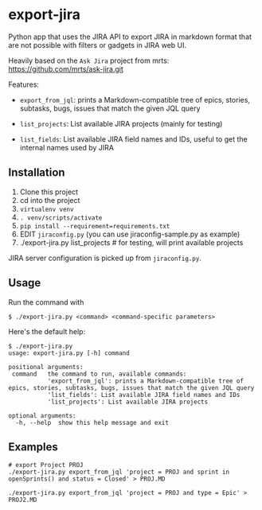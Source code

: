 # export-jira

Python app that uses the JIRA API to export JIRA in markdown format 
that are not possible with filters or gadgets in JIRA web UI.

Heavily based on the `Ask Jira` project from mrts: https://github.com/mrts/ask-jira.git

Features:

* `export_from_jql`: prints a Markdown-compatible tree
  of epics, stories, subtasks, bugs, issues that match the given JQL query

* `list_projects`: List available JIRA projects (mainly for testing)

* `list_fields`: List available JIRA field names and IDs, useful to get the internal names used by JIRA

## Installation

1. Clone this project
1. cd into the project
1. `virtualenv venv`
1. `. venv/scripts/activate`
1. `pip install --requirement=requirements.txt`
1. EDIT `jiraconfig.py` (you can use jiraconfig-sample.py as example)
1. ./export-jira.py list_projects # for testing, will print available projects

JIRA server configuration is picked up from `jiraconfig.py`.

## Usage

Run the command with 

    $ ./export-jira.py <command> <command-specific parameters>

Here's the default help:

    $ ./export-jira.py
    usage: export-jira.py [-h] command

    positional arguments:
     command   the command to run, available commands:
               'export_from_jql': prints a Markdown-compatible tree of epics, stories, subtasks, bugs, issues that match the given JQL query
               'list_fields': List available JIRA field names and IDs
               'list_projects': List available JIRA projects
               
    optional arguments:
      -h, --help  show this help message and exit

## Examples

    # export Project PROJ
    ./export-jira.py export_from_jql 'project = PROJ and sprint in openSprints() and status = Closed' > PROJ.MD

    ./export-jira.py export_from_jql 'project = PROJ and type = Epic' > PROJ2.MD
